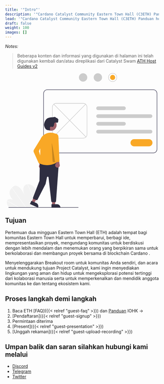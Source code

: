 ```yaml
---
title: '"Intro"'
description: '"Cardano Catalyst Community Eastern Town Hall (C3ETH) Panduan hosting ruang Breakout"'
lead: '"Cardano Catalyst Community Eastern Town Hall (C3ETH) Panduan hosting ruang Breakout"'
draft: false
weight: 100
images: []
---
```


*Notes:*

> Beberapa konten dan informasi yang digunakan di halaman ini telah digunakan kembali dan/atau direplikasi dari Catalyst Swam [ATH Host Guides v2](https://docs.google.com/document/d/1LAcNTpvk3duQTpkRzb5OiYwR0nUQBq892Gj_-lOysw8/edit)

<svg data-name="Layer 1" xmlns="http://www.w3.org/2000/svg" width="551.4506" height="481.32197" viewbox="0 0 651.4506 581.32197" xmlns:xlink="http://www.w3.org/1999/xlink"><path d="M407.42581,700.867a299.245,299.245,0,0,1-2.8211,38.45146c-.06178.44752-.12909.895-.19114,1.3425l-120.47535-.67316c-.35373-.44444-.70189-.89422-1.03923-1.34937-1.12477-1.50633-2.179-3.05546-3.14669-4.658-4.65138-7.72052-6.78083-16.75972-4.64691-22.99623l.03822-.09691a10.94358,10.94358,0,0,1,2.13587-3.71124c4.86529-5.47662,14.70241-4.5637,23.62939-.14317-8.00691-8.76446-14.3825-19.82387-14.86693-29.69566-.475-9.62889,4.55991-16.50748,10.02086-22.35309.17919-.19324.35834-.38111.5375-.569.087-.09663.17916-.18787.26585-.28451,4.26071-4.45477,9.228-8.84624,16.41774-8.315,7.88532.58364,16.62779,7.18847,22.75764,14.88488,6.12988,7.691,10.20333,16.42809,14.33222,24.95508,4.13419,8.52161,8.60705,17.261,15.24112,24.54469-8.9854-11.36535-16.23-24.2966-18.90614-36.87318s-.32094-24.65557,7.68715-30.57867a18.73027,18.73027,0,0,1,8.20427-3.31038c.34547-.05741.69641-.104,1.05285-.14522,7.41325-.84347,16.26445,1.72045,23.79524,7.84906,8.2935,6.74805,14.04345,16.75176,16.90437,26.24831C407.21327,682.88676,407.51814,692.02909,407.42581,700.867Z" transform="translate(-274.2747 -159.33901)" fill="#f2f2f2"></path><path d="M328.60381,740.2374l-2.30371-.01287q-1.09722-.686-2.20479-1.35589c-.45709-.28852-.91951-.5663-1.38217-.84948q-11.46216-7.00046-23.0677-13.42975-11.595-6.43463-23.30653-12.27632a.96553.96553,0,0,1-.555-1.10389.27827.27827,0,0,1,.0384-.0807c.1089-.20444.35229-.28943.70753-.11477.95767.48019,1.92087.96041,2.87847,1.4514q11.74356,5.94169,23.3863,12.47645,11.63473,6.532,23.13688,13.64055c.16122.098.32268.20145.4839.29947C327.1466,739.33356,327.87257,739.78548,328.60381,740.2374Z" transform="translate(-274.2747 -159.33901)" fill="#fff"></path><path d="M358.30737,740.40337l-1.42454-.008c-.3213-.44963-.63706-.89926-.95835-1.34892q-11.32325-15.87858-22.64176-31.75717-18.53535-25.99569-37.05964-51.99132a.9177.9177,0,0,1-.16028-.31387c-.10561-.38371.17624-.60875.5375-.569a1.08217,1.08217,0,0,1,.75269.47905q10.39191,14.57838,20.7786,29.14593,18.43885,25.86568,36.87247,51.72589c.78167,1.09434,1.5633,2.19406,2.345,3.2884C357.67031,739.50411,357.99161,739.95377,358.30737,740.40337Z" transform="translate(-274.2747 -159.33901)" fill="#fff"></path><path d="M390.04359,732.13076c-.0727,2.40077-.2316,4.76328-.43912,7.10391q-.06025.67147-.12079,1.3429l-1.49462-.00835c.04571-.44758.09142-.8952.13159-1.34284.31583-3.38146.53992-6.80118.57035-10.31373a143.88283,143.88283,0,0,0-2.83256-29.00249,180.579,180.579,0,0,0-8.77279-30.13105,206.92437,206.92437,0,0,0-14.35356-29.81153.79621.79621,0,0,1-.13194-.52952c.06166-.42595.62883-.55228,1.05285-.14522a1.23729,1.23729,0,0,1,.21427.271q1.03419,1.77832,2.03066,3.56724a206.78153,206.78153,0,0,1,13.738,29.916,179.724,179.724,0,0,1,8.17867,30.17631A141.95,141.95,0,0,1,390.04359,732.13076Z" transform="translate(-274.2747 -159.33901)" fill="#fff"></path><path d="M713.7253,178.339a19,19,0,1,1,19,19A19.02154,19.02154,0,0,1,713.7253,178.339Zm36,0a17,17,0,1,0-17,17A17.01916,17.01916,0,0,0,749.7253,178.339Z" transform="translate(-274.2747 -159.33901)" fill="#ccc"></path><circle cx="458.4506" cy="19" r="11" fill="#f9a826"></circle><circle cx="394.4506" cy="19" r="18" fill="#ccc"></circle><circle cx="330.4506" cy="19" r="18" fill="#ccc"></circle><path d="M908.7253,505.339h-459a17.01916,17.01916,0,0,1-17-17v-241a17.01917,17.01917,0,0,1,17-17h459a17.01917,17.01917,0,0,1,17,17v241A17.01916,17.01916,0,0,1,908.7253,505.339Zm-459-273a15.017,15.017,0,0,0-15,15v241a15.017,15.017,0,0,0,15,15h459a15.017,15.017,0,0,0,15-15v-241a15.017,15.017,0,0,0-15-15Z" transform="translate(-274.2747 -159.33901)" fill="#3f3d56"></path><path d="M605.7253,441.339h-118a17.01916,17.01916,0,0,1-17-17v-118a17.01917,17.01917,0,0,1,17-17h118a17.01917,17.01917,0,0,1,17,17v118A17.01916,17.01916,0,0,1,605.7253,441.339Zm-118-150a15.017,15.017,0,0,0-15,15v118a15.017,15.017,0,0,0,15,15h118a15.017,15.017,0,0,0,15-15v-118a15.017,15.017,0,0,0-15-15Z" transform="translate(-274.2747 -159.33901)" fill="#ccc"></path><path d="M896.71355,353.339h-227a8,8,0,1,1,0-16h227a8,8,0,0,1,0,16Z" transform="translate(-274.2747 -159.33901)" fill="#ccc"></path><path d="M781.71355,319.339h-112a8,8,0,1,1,0-16h112a8,8,0,0,1,0,16Z" transform="translate(-274.2747 -159.33901)" fill="#ccc"></path><path d="M896.71355,420.339h-227a8,8,0,1,1,0-16h227a8,8,0,0,1,0,16Z" transform="translate(-274.2747 -159.33901)" fill="#ccc"></path><path d="M781.71355,386.339h-112a8,8,0,1,1,0-16h112a8,8,0,0,1,0,16Z" transform="translate(-274.2747 -159.33901)" fill="#ccc"></path><path d="M617.28976,436.38979a.99591.99591,0,0,1-.71192-.29785L476.96065,294.59341a.99983.99983,0,1,1,1.42359-1.4043L618.00167,434.68765a.99987.99987,0,0,1-.71191,1.70214Z" transform="translate(-274.2747 -159.33901)" fill="#ccc"></path><path d="M476.161,436.38979a.99981.99981,0,0,1-.71179-1.70214L615.062,293.18911a.99992.99992,0,1,1,1.42383,1.4043l-139.613,141.49853A.995.995,0,0,1,476.161,436.38979Z" transform="translate(-274.2747 -159.33901)" fill="#ccc"></path><path d="M889.7253,475.839h-64a15.5,15.5,0,0,1,0-31h64a15.5,15.5,0,0,1,0,31Z" transform="translate(-274.2747 -159.33901)" fill="#f9a826"></path><path d="M282.63079,740.56342h301a1,1,0,1,0,0-2h-301a1,1,0,1,0,0,2Z" transform="translate(-274.2747 -159.33901)" fill="#3f3d56"></path><polygon points="196.284 569.773 208.544 569.772 214.376 522.484 196.282 522.485 196.284 569.773" fill="#a0616a"></polygon><path d="M467.93159,725.60829h38.53072a0,0,0,0,1,0,0v14.88687a0,0,0,0,1,0,0H482.81845a14.88687,14.88687,0,0,1-14.88687-14.88687v0A0,0,0,0,1,467.93159,725.60829Z" transform="translate(700.15266 1306.7422) rotate(179.99738)" fill="#2f2e41"></path><polygon points="107.329 555.885 118.48 560.979 143.434 520.389 126.975 512.872 107.329 555.885" fill="#a0616a"></polygon><path d="M375.83506,718.27792h38.53073a0,0,0,0,1,0,0v14.88687a0,0,0,0,1,0,0H390.72191a14.88685,14.88685,0,0,1-14.88685-14.88685v0A0,0,0,0,1,375.83506,718.27792Z" transform="translate(178.70168 1390.65548) rotate(-155.45145)" fill="#2f2e41"></path><path d="M417.30589,569.66844a10.05578,10.05578,0,0,1-.80113-15.3985L402.09317,521.57l18.30864,3.10282,10.87858,30.57671a10.11027,10.11027,0,0,1-13.9745,14.4189Z" transform="translate(-274.2747 -159.33901)" fill="#a0616a"></path><path d="M466.86892,712.65454,455.10671,609.93091a3.49992,3.49992,0,0,0-6.90405-.3125l-5.83081,28.09375a4.47464,4.47464,0,0,1-.4043,1.14257L407.835,705.22388a4.50112,4.50112,0,0,1-5.55738,2.16406l-11.86841-4.373a4.49893,4.49893,0,0,1-2.64306-5.84082l27.78515-72.05273a3.49191,3.49191,0,0,0,.23389-1.19336l1.41943-75.23535a4.50134,4.50134,0,0,1,4.06226-4.39356l73.73486-7.19336a4.49979,4.49979,0,0,1,4.9253,4.80469L487.54006,712.469a4.51685,4.51685,0,0,1-4.48828,4.17383H471.33987A4.499,4.499,0,0,1,466.86892,712.65454Z" transform="translate(-274.2747 -159.33901)" fill="#2f2e41"></path><circle cx="191.23328" cy="224.65026" r="24.56103" fill="#a0616a"></circle><path d="M486.79324,421.968q-1.00856-.48194-2.00244-.92676h-.00025a49.73275,49.73275,0,0,0-50.02026,5.40137c-13.08106,9.74316-19.38623,24.4121-17.29859,40.24609,4.40064,33.37305-.63769,78.64355-1.16088,83.15234,40.37573,18.56641,75.79834-4.77636,78.94238-6.94531Z" transform="translate(-274.2747 -159.33901)" fill="#f9a826"></path><path d="M415.21023,549.41138a4.48864,4.48864,0,0,1-3.38965-2.5918l-20.60986-45.665a11.451,11.451,0,0,1,.6897-10.73047l25.30932-41.06738a8.30928,8.30928,0,0,1,15.38745,1.96582,8.33317,8.33317,0,0,1-.56958,5.5459l-18.72216,39.3164,12.30493,41.64746a4.52263,4.52263,0,0,1-.99829,4.31543l-5.37256,5.86133a4.48617,4.48617,0,0,1-3.312,1.46A4.56841,4.56841,0,0,1,415.21023,549.41138Z" transform="translate(-274.2747 -159.33901)" fill="#f9a826"></path><path d="M472.58254,539.86841l-3.81-76.2002.98828-.1289,17.12842,80.60351h-9.8125A4.49652,4.49652,0,0,1,472.58254,539.86841Z" transform="translate(-274.2747 -159.33901)" opacity="0.2"></path><path d="M486.156,564.18241a10.0558,10.0558,0,0,1,2.41343-15.22929l-7.30826-34.97954,17.26545,6.83651,4.29307,32.16906A10.11027,10.11027,0,0,1,486.156,564.18241Z" transform="translate(-274.2747 -159.33901)" fill="#a0616a"></path><path d="M482.70632,540.40942,468.27737,444.217l-.01367-.09082,2.78906-12.83008a13.52752,13.52752,0,0,1,26.73462,2.31543l4.32983,104.78223a4.515,4.515,0,0,1-3.99927,4.6582l-10.46459,1.16309a4.69583,4.69583,0,0,1-.50757.02832A4.48508,4.48508,0,0,1,482.70632,540.40942Z" transform="translate(-274.2747 -159.33901)" fill="#f9a826"></path><path d="M455.41305,406.29507a17.69024,17.69024,0,0,1-15.87952-10.209h0c-2.27661-4.81591-3.54163-8.65234-3.76013-11.40381-.58728-7.39257,3.58972-19.00927,9.12121-25.36767,6.06861-6.97559,15.67371-7.94873,24.96253-8.88965,2.53784-.25732,5.16211-.523,7.64624-.90918,2.1311-.331,4.78345-.74316,7.03833.09375a5.10569,5.10569,0,0,1,2.93188,2.77344,1.76483,1.76483,0,0,0,.98914.99072,1.49606,1.49606,0,0,0,1.2008-.05713,2.68616,2.68616,0,0,1,2.43445-.00049,2.36289,2.36289,0,0,1,1.27027,1.729,2.47538,2.47538,0,0,0,.23217.72607,2.86838,2.86838,0,0,0,1.87452,1.41846,2.5325,2.5325,0,0,1,1.96923,2.71435c-.14965,1.26172-.21337,2.623-.275,3.94-.23206,4.95507-.47083,10.07763-5.45227,9.99511a14.33864,14.33864,0,0,1-3.75024-.66211c-1.80433-.501-3.2295-.89892-5.14942.29834-2.95166,1.83985-3.43359,5.686-3.85864,9.07959l-.07483.59326c-.49658,3.88135-2.54785,8.55225-6.695,8.94288a9.64121,9.64121,0,0,1-3.85351-.668,6.90409,6.90409,0,0,0-4.01551-.48194c-2.27758.64991-3.3739,3.37012-3.27978,5.72168a22.29541,22.29541,0,0,0,.36877,2.86768,15.28491,15.28491,0,0,1,.31849,4.57324c-.11829.93164-1.1886,1.5459-3.36841,1.93213A16.8779,16.8779,0,0,1,455.41305,406.29507Z" transform="translate(-274.2747 -159.33901)" fill="#2f2e41"></path></svg>

## Tujuan

Pertemuan dua mingguan Eastern Town Hall (ETH) adalah tempat bagi komunitas Eastern Town Hall untuk memperbarui, berbagi ide, mempresentasikan proyek, mengundang komunitas untuk berdiskusi dengan lebih mendalam dan menemukan orang yang berpikiran sama untuk berkolaborasi dan membangun proyek bersama di blockchain Cardano .

Menyelenggarakan Breakout room untuk komunitas Anda sendiri, dan acara untuk mendukung tujuan Project Catalyst, kami ingin menyediakan lingkungan yang aman dan hidup untuk mengeksplorasi potensi tertinggi dari kolaborasi manusia serta untuk memperkenalkan dan mendidik anggota komunitas ke dan tentang ekosistem kami.

## Proses langkah demi langkah

1. Baca ETH [FAQ]({{&lt; relref "guest-faq" &gt;}}) dan [Panduan](https://docs.google.com/document/d/1G__eWrmsUxecET2e3zIniPSQJ-FWI1YAGJ-vLwzm8U8/edit) IOHK →
2. [Pendaftaran]({{&lt; relref "guest-signup" &gt;}})
3. Permintaan diterima
4. [Present]({{&lt; relref "guest-presentation" &gt;}})
5. [Unggah rekaman]({{&lt; relref "guest-upload-recording" &gt;}})

## Umpan balik dan saran silahkan hubungi kami melalui

- [Discord](https://discord.gg/Jbgcp7qESw)
- [Telegram](https://t.me/easterntownhall)
- [Twitter](https://twitter.com/c3eth)
